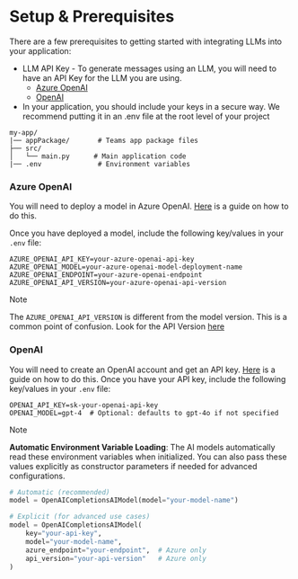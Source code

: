 # Setup & Prerequisites

There are a few prerequisites to getting started with integrating LLMs into your application:

- LLM API Key - To generate messages using an LLM, you will need to have an API Key for the LLM you are using.
  - [Azure OpenAI](https://azure.microsoft.com/en-us/products/ai-services/openai-service)
  - [OpenAI](https://platform.openai.com/)
- In your application, you should include your keys in a secure way. We recommend putting it in an .env file at the root level of your project

```
my-app/
|── appPackage/       # Teams app package files
├── src/
│   └── main.py      # Main application code
|── .env              # Environment variables
```

### Azure OpenAI

You will need to deploy a model in Azure OpenAI. [Here](https://learn.microsoft.com/en-us/azure/ai-services/openai/how-to/create-resource?pivots=web-portal#deploy-a-model 'Azure OpenAI Model Deployment Guide') is a guide on how to do this.

Once you have deployed a model, include the following key/values in your `.env` file:

```env
AZURE_OPENAI_API_KEY=your-azure-openai-api-key
AZURE_OPENAI_MODEL=your-azure-openai-model-deployment-name
AZURE_OPENAI_ENDPOINT=your-azure-openai-endpoint
AZURE_OPENAI_API_VERSION=your-azure-openai-api-version
```

> [!NOTE]
> The `AZURE_OPENAI_API_VERSION` is different from the model version. This is a common point of confusion. Look for the API Version [here](https://learn.microsoft.com/en-us/azure/ai-services/openai/reference?WT.mc_id=AZ-MVP-5004796 'Azure OpenAI API Reference')

### OpenAI

You will need to create an OpenAI account and get an API key. [Here](https://platform.openai.com/docs/quickstart/build-your-application 'OpenAI Quickstart Guide') is a guide on how to do this.
Once you have your API key, include the following key/values in your `.env` file:

```env
OPENAI_API_KEY=sk-your-openai-api-key
OPENAI_MODEL=gpt-4  # Optional: defaults to gpt-4o if not specified
```

> [!NOTE]
> **Automatic Environment Variable Loading**: The AI models automatically read these environment variables when initialized. You can also pass these values explicitly as constructor parameters if needed for advanced configurations.
>
> ```python
> # Automatic (recommended)
> model = OpenAICompletionsAIModel(model="your-model-name")
>
> # Explicit (for advanced use cases)
> model = OpenAICompletionsAIModel(
>     key="your-api-key",
>     model="your-model-name",
>     azure_endpoint="your-endpoint",  # Azure only
>     api_version="your-api-version"   # Azure only
> )
> ```
